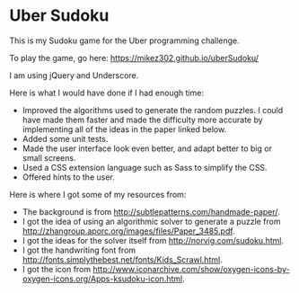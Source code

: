 Uber Sudoku
===========

This is my Sudoku game for the Uber programming challenge.

To play the game, go here: https://mikez302.github.io/uberSudoku/

I am using jQuery and Underscore.

Here is what I would have done if I had enough time:
* Improved the algorithms used to generate the random puzzles. I could have made them faster and made the difficulty more accurate by implementing all of the ideas in the paper linked below.
* Added some unit tests.
* Made the user interface look even better, and adapt better to big or small screens.
* Used a CSS extension language such as Sass to simplify the CSS.
* Offered hints to the user.


Here is where I got some of my resources from:
* The background is from http://subtlepatterns.com/handmade-paper/.
* I got the idea of using an algorithmic solver to generate a puzzle from http://zhangroup.aporc.org/images/files/Paper_3485.pdf.
* I got the ideas for the solver itself from http://norvig.com/sudoku.html.
* I got the handwriting font from http://fonts.simplythebest.net/fonts/Kids_Scrawl.html.
* I got the icon from http://www.iconarchive.com/show/oxygen-icons-by-oxygen-icons.org/Apps-ksudoku-icon.html.
